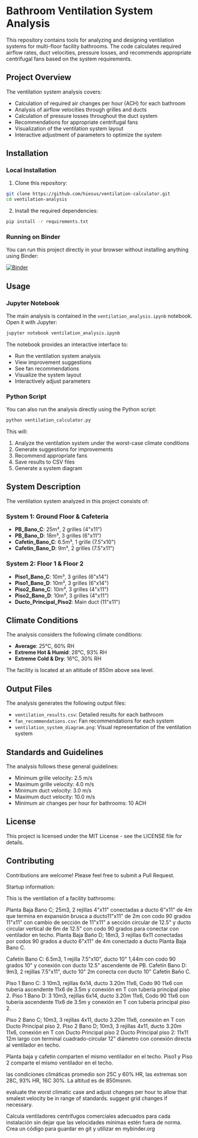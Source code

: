 # Bathroom Ventilation System Analysis

This repository contains tools for analyzing and designing ventilation systems for multi-floor facility bathrooms. The code calculates required airflow rates, duct velocities, pressure losses, and recommends appropriate centrifugal fans based on the system requirements.

## Project Overview

The ventilation system analysis covers:

- Calculation of required air changes per hour (ACH) for each bathroom
- Analysis of airflow velocities through grilles and ducts
- Calculation of pressure losses throughout the duct system
- Recommendations for appropriate centrifugal fans
- Visualization of the ventilation system layout
- Interactive adjustment of parameters to optimize the system

## Installation

### Local Installation

1. Clone this repository:
```bash
git clone https://github.com/hiesus/ventilation-calculator.git
cd ventilation-analysis
```

2. Install the required dependencies:
```bash
pip install -r requirements.txt
```

### Running on Binder

You can run this project directly in your browser without installing anything using Binder:

[![Binder](https://mybinder.org/badge_logo.svg)](https://mybinder.org/v2/gh/hiesus/ventilation-calculator/main?filepath=ventilation_analysis.ipynb)

## Usage

### Jupyter Notebook

The main analysis is contained in the `ventilation_analysis.ipynb` notebook. Open it with Jupyter:

```bash
jupyter notebook ventilation_analysis.ipynb
```

The notebook provides an interactive interface to:
- Run the ventilation system analysis
- View improvement suggestions
- See fan recommendations
- Visualize the system layout
- Interactively adjust parameters

### Python Script

You can also run the analysis directly using the Python script:

```bash
python ventilation_calculator.py
```

This will:
1. Analyze the ventilation system under the worst-case climate conditions
2. Generate suggestions for improvements
3. Recommend appropriate fans
4. Save results to CSV files
5. Generate a system diagram

## System Description

The ventilation system analyzed in this project consists of:

### System 1: Ground Floor & Cafeteria
- **PB_Bano_C**: 25m³, 2 grilles (4"x11")
- **PB_Bano_D**: 18m³, 3 grilles (6"x11")
- **Cafetin_Bano_C**: 6.5m³, 1 grille (7.5"x10")
- **Cafetin_Bano_D**: 9m³, 2 grilles (7.5"x11")

### System 2: Floor 1 & Floor 2
- **Piso1_Bano_C**: 10m³, 3 grilles (6"x14")
- **Piso1_Bano_D**: 10m³, 3 grilles (6"x14")
- **Piso2_Bano_C**: 10m³, 3 grilles (4"x11")
- **Piso2_Bano_D**: 10m³, 3 grilles (4"x11")
- **Ducto_Principal_Piso2**: Main duct (11"x11")

## Climate Conditions

The analysis considers the following climate conditions:
- **Average**: 25°C, 60% RH
- **Extreme Hot & Humid**: 28°C, 93% RH
- **Extreme Cold & Dry**: 16°C, 30% RH

The facility is located at an altitude of 850m above sea level.

## Output Files

The analysis generates the following output files:
- `ventilation_results.csv`: Detailed results for each bathroom
- `fan_recommendations.csv`: Fan recommendations for each system
- `ventilation_system_diagram.png`: Visual representation of the ventilation system

## Standards and Guidelines

The analysis follows these general guidelines:
- Minimum grille velocity: 2.5 m/s
- Maximum grille velocity: 4.0 m/s
- Minimum duct velocity: 3.0 m/s
- Maximum duct velocity: 10.0 m/s
- Minimum air changes per hour for bathrooms: 10 ACH

## License

This project is licensed under the MIT License - see the LICENSE file for details.

## Contributing

Contributions are welcome! Please feel free to submit a Pull Request.

Startup information:

This is the ventilation of a facility bathrooms:

Planta Baja Bano C; 25m3, 2 rejillas 4"x11" conectadas a ducto 6"x11" de 4m que termina en expansión brusca a ducto11"x11" de 2m con codo 90 grados  11"x11" con cambio de sección de 11"x11" a sección circular de 12.5" y ducto circular vertical de 6m de 12.5" con codo 90 grados para conectar con ventilador en techo.
Planta Baja Baño D; 18m3, 3 rejillas 6x11 conectadas por codos 90 grados a ducto 6"x11" de 4m conectado a ducto Planta Baja Bano C.

Cafetín Bano C: 6.5m3, 1 rejilla 7.5"x10", ducto 10" 1,44m con codo 90 grados 10" y conexión con ducto 12.5" ascendente de PB.
Cafetín Bano D: 9m3, 2 rejillas 7.5"x11", ducto 10" 2m conecta con ducto 10" Cafetín Baño C.

Piso 1 Bano C: 3 10m3, rejillas 6x14, ducto 3.20m 11x6, Codo 90 11x6 con tubería ascendente 11x6 de 3.5m y conexión en T con tubería principal piso 2.
Piso 1 Bano D: 3 10m3, rejillas 6x14, ducto 3.20m 11x6, Codo 90 11x6 con tubería ascendente 11x6 de 3.5m  y conexión en T con tubería principal piso 2.

Piso 2 Bano C; 10m3, 3 rejillas 4x11, ducto 3.20m 11x6, conexión en T con Ducto Principal piso 2.
Piso 2 Bano D; 10m3, 3 rejillas 4x11, ducto 3.20m 11x6, conexión en T con Ducto Principal piso 2
Ducto Principal piso 2: 11x11 12m largo con terminal cuadrado-circular 12” diámetro con conexión directa al ventilador en techo.

Planta baja y cafetín comparten el mismo ventilador en el techo.
Piso1 y Piso 2 comparte el mismo ventilador en el techo.

las condiciones climáticas promedio son 25C y 60% HR, las extremas son 28C, 93% HR, 16C 30%. La altitud es de 850msnm.

evaluate the worst climatic case and adjust changes per hour to allow that smalest velocity be in range of standards. suggest grid changes if necessary.

Calcula ventiladores centrífugos comerciales adecuados para cada instalación sin dejar que las velocidades mínimas estén fuera de norma.  Crea un código para guardar en git y utilizar en mybinder.org

